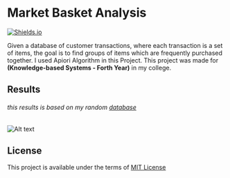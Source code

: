 # Market Basket Analysis

[![Shields.io](https://img.shields.io/badge/type-college%20project-orange?style=flat)](http://shields.io/)

Given a database of customer transactions, where each transaction is a set of items, the goal is to find groups of items which are frequently purchased together. I used Apiori Algorithm in this Project. This project was made for **(Knowledge-based Systems - Forth Year)** in my college.


## Results
###### this results is based on my random [database](/Market_Basket_Optimisation.csv)
![Alt text](https://drive.google.com/uc?id=1hrxDhPbU8jkQrbAwYOokgCnWELr17NxV "Result")


## License
This project is available under the terms of [MIT License](https://choosealicense.com/licenses/mit/)
